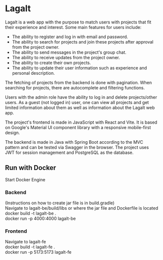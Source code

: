 # Lagalt

Lagalt is a web app with the purpose to match users with projects that fit their experience and interest. Some main features for users include:

- The ability to register and log in with email and password.
- The ability to search for projects and join these projects after approval from the project owner.
- The ability to send messages in the project's group chat.
- The ability to receive updates from the project owner.
- The ability to create their own projects.
- The ability to update their user information such as experience and personal description.

The fetching of projects from the backend is done with pagination. When searching for projects, there are autocomplete and filtering functions. 

Users with the admin role have the ability to log in and delete projects/other users. As a guest (not logged in) user, one can view all projects and get limited information about them as well as information about the Lagalt web app.

The project's frontend is made in JavaScript with React and Vite. It is based on Google's Material UI component library with a responsive mobile-first design.

The backend is made in Java with Spring Boot according to the MVC pattern and can be tested via Swagger in the browser. The project uses JWT for session management and PostgreSQL as the database.


## Run with Docker
Start Docker Engine
### Backend 
(Instructions on how to create jar file is in build.gradle)  
Navigate to lagalt-be/build/libs or where the jar file and Dockerfile is located   
docker build -t lagalt-be .  
docker run -p 4000:4000 lagalt-be  
### Frontend
Navigate to lagalt-fe  
docker build -t lagalt-fe .  
docker run -p 5173:5173 lagalt-fe  

